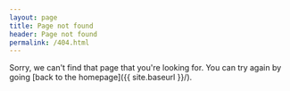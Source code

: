 ```yaml
---
layout: page
title: Page not found
header: Page not found
permalink: /404.html
---
```


Sorry, we can't find that page that you're looking for. You can try again by going [back to the homepage]({{ site.baseurl }}/).
